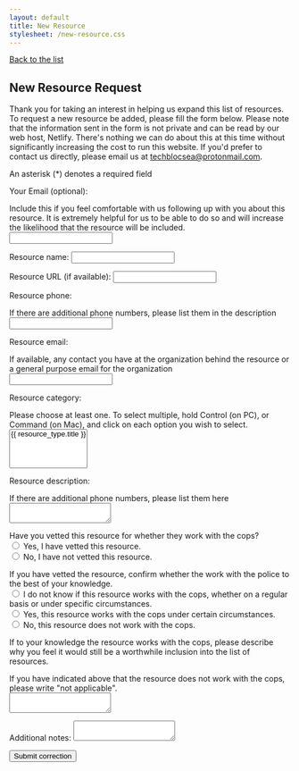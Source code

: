 ```yaml
---
layout: default
title: New Resource
stylesheet: /new-resource.css
---
```


<a href="/">Back to the list</a>

<h2>New Resource Request</h2>

<p>
    Thank you for taking an interest in helping us expand this list of resources. To request a new resource be added, please fill the form below. Please note that the information sent in the form is not private and can be read by our web host, Netlify. There's nothing we can do about this at this time without significantly increasing the cost to run this website. If you'd prefer to contact us directly, please email us at <a href="mailto:techblocsea@protonmail.com">techblocsea@protonmail.com</a>.
</p>

<!-- This form won't work locally but netlify transforms the `action` into a "success" page that it redirects to after handling the POST request -->
<form name="new-resource" data-netlify="true" action="/new-resource-thanks" method="POST">
    <p>An asterisk (*) denotes a required field</p>
    <p>
        <label for="submitter-email">Your Email (optional):</label>
        <aside>Include this if you feel comfortable with us following up with you about this resource. It is extremely helpful for us to be able to do so and will increase the likelihood that the resource will be included.</aside>
        <input id="submitter-email" type="email" name="submitter-email" />
    </p>
    <p>
        <label class="required">Resource name: <input type="text" required name="name" /></label>
    </p>
    <p>
        <!-- Don't use type="url" here because it's too strict and requires a schema which some users might not bother to enter and could be confusing -->
        <label>Resource URL (if available): <input type="text" name="url" /></label>
    </p>
    <p>
        <label class="required" for="phone">Resource phone:</label>
        <aside>If there are additional phone numbers, please list them in the description</aside>
        <input id="phone" type="tel" required name="phone" />
    </p>
    <p>
        <label for="resource-email">Resource email:</label>
        <aside>If available, any contact you have at the organization behind the resource or a general purpose email for the organization</aside>
        <input id="resource-email" type="email" name="resource-email" />
    </p>
    <p>
        <label class="required" for="category">Resource category:</label>
        <aside>Please choose at least one. To select multiple, hold Control (on PC), or Command (on Mac), and click on each option you wish to select.</aside>
        <select id="category" name="category" multiple required>
            {% for resource_type in site.resource_types %}
                <option value="{{ resource_type.slug }}">{{ resource_type.title }}</option>
            {% endfor %}
        </select>
    </p>
    <p>
        <label class="required" for="description">Resource description:</label>
        <aside>If there are additional phone numbers, please list them here</aside>
        <textarea id="description" name="description" required></textarea>
    </p>
    <p>
        <div class="required">Have you vetted this resource for whether they work with the cops?</div>
        <div class="flex-row">
            <input id="vetted-yes" required type="radio" name="vetted" value="yes">
            <label for="vetted-yes">Yes, I have vetted this resource.</label>
        </div>
        <div class="flex-row">
            <input id="vetted-no" required type="radio" name="vetted" value="no">
            <label for="vetted-no">No, I have not vetted this resource.</label>
        </div>
    </p>
    <p>
        <div class="required">If you have vetted the resource, confirm whether the work with the police to the best of your knowledge.</div>
        <div class="flex-row">
            <input id="cops-unknown" required type="radio" name="cops" value="unknown">
            <label for="cops-unknown">I do not know if this resource works with the cops, whether on a regular basis or under specific circumstances.</label>
        </div>
        <div class="flex-row">
            <input id="cops-yes" required type="radio" name="cops" value="yes">
            <label for="cops-yes">Yes, this resource works with the cops under certain circumstances.</label>
        </div>
        <div class="flex-row">
            <input id="cops-no" required type="radio" name="cops" value="no">
            <label for="cops-no">No, this resource does not work with the cops.</label>
        </div>
    </p>
    <p>
        <label class="required" for="why-include">
            If to your knowledge the resource works with the cops, please describe why you feel it would still be a worthwhile inclusion into the list of resources.</label>
        <aside>If you have indicated above that the resource does not work with the cops, please write "not applicable".</aside>
        <textarea required id="why-include" name="why-include"></textarea>
    </p>
    <p>
        <label>Additional notes: <textarea name="notes"></textarea></label>
    </p>
    <p>
        <button type="submit">Submit correction</button>
    </p>
</form>
